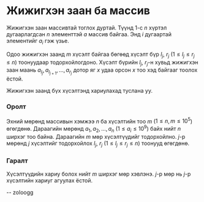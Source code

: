 Жижигхэн заан ба массив
=======================
Жижигхэн заан массивтай тоглох дуртай. Түүнд $1$-с $n$ хүртэл дугаарлагдсан $n$ элементтэй $a$ массив байгаа. Энд $i$ дугаартай элементийг $a_i$ гэж үзье.

Одоо жижигхэн заанд $m$ хүсэлт байгаа бөгөөд хүсэлт бүр $l_j$, $r_j$ ($1 ≤ l_j ≤ r_j ≤ n$) тоонуудаар тодорхойлогдоно. Хүсэлт бүрийн $l_j$, $r_j$-н хувьд жижигхэн заан маань $a_{l_j}, a_{l_{j+1}}, ... , a_{r_j}$ дотор яг $x$ удаа орсон $x$ тоо хэд байгааг тоолох ёстой.

Жижигхэн заанд бүх хүсэлтэнд хариулахад туслана уу.


### Оролт
Эхний мөрөнд массивын хэмжээ $n$ ба хүсэлтийн тоо $m$ ($1 ≤ n, m ≤ 10^5$) өгөгдөнө. Дараагийн мөрөнд $a_1, a_2, ... , a_n$ ($1 ≤ a_i ≤ 10^9$) байх нийт $n$ ширхэг тоо байна. Дараагийн $m$ мөр хүсэлтүүдийг тодорхойлно. $j$-р мөрөнд $j$ хүсэлтийг тодорхойлох $l_j$, $r_j$ ($1 ≤ l_j ≤ r_j ≤ n$) тоонууд өгөгдөнө.


### Гаралт
Хүсэлтүүдийн хариу болох нийт $m$ ширхэг мөр хэвлэнэ. $j$-р мөр нь $j$-р хүсэлтийн хариуг агуулах ёстой.

-- zoloogg
